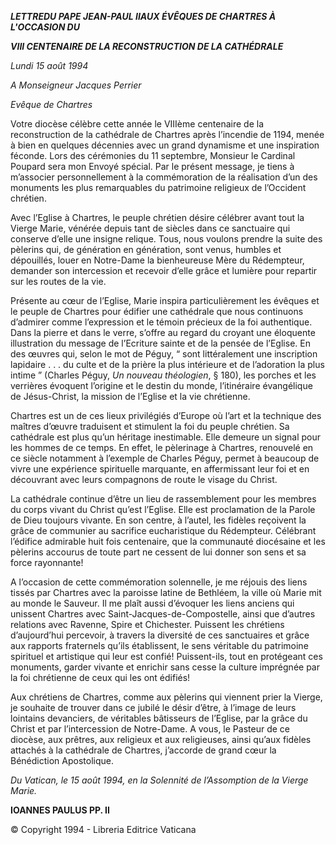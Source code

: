 ***LETTRE******DU PAPE JEAN-PAUL II******AUX ÉVÊQUES DE CHARTRES À L'OCCASION DU***

***VIII CENTENAIRE DE LA RECONSTRUCTION DE LA CATHÉDRALE***

*Lundi 15 août 1994*

*A Monseigneur Jacques Perrier*

*Evêque de Chartres*

Votre diocèse célèbre cette année le VIIIème centenaire de la reconstruction de la cathédrale de Chartres après l’incendie de 1194, menée à bien en quelques décennies avec un grand dynamisme et une inspiration féconde. Lors des cérémonies du 11 septembre, Monsieur le Cardinal Poupard sera mon Envoyé spécial. Par le présent message, je tiens à m’associer personnellement à la commémoration de la réalisation d’un des monuments les plus remarquables du patrimoine religieux de l’Occident chrétien.

Avec l’Eglise à Chartres, le peuple chrétien désire célébrer avant tout la Vierge Marie, vénérée depuis tant de siècles dans ce sanctuaire qui conserve d’elle une insigne relique. Tous, nous voulons prendre la suite des pèlerins qui, de génération en génération, sont venus, humbles et dépouillés, louer en Notre-Dame la bienheureuse Mère du Rédempteur, demander son intercession et recevoir d’elle grâce et lumière pour repartir sur les routes de la vie.

Présente au cœur de l’Eglise, Marie inspira particulièrement les évêques et le peuple de Chartres pour édifier une cathédrale que nous continuons d’admirer comme l’expression et le témoin précieux de la foi authentique. Dans la pierre et dans le verre, s’offre au regard du croyant une éloquente illustration du message de l’Ecriture sainte et de la pensée de l’Eglise. En des œuvres qui, selon le mot de Péguy, “ sont littéralement une inscription lapidaire . . . du culte et de la prière la plus intérieure et de l’adoration la plus intime ” (Charles Péguy, *Un nouveau théologien*, § 180), les porches et les verrières évoquent l’origine et le destin du monde, l’itinéraire évangélique de Jésus-Christ, la mission de l’Eglise et la vie chrétienne.

Chartres est un de ces lieux privilégiés d’Europe où l’art et la technique des maîtres d’œuvre traduisent et stimulent la foi du peuple chrétien. Sa cathédrale est plus qu’un héritage inestimable. Elle demeure un signal pour les hommes de ce temps. En effet, le pèlerinage à Chartres, renouvelé en ce siècle notamment à l’exemple de Charles Péguy, permet à beaucoup de vivre une expérience spirituelle marquante, en affermissant leur foi et en découvrant avec leurs compagnons de route le visage du Christ.

La cathédrale continue d’être un lieu de rassemblement pour les membres du corps vivant du Christ qu’est l’Eglise. Elle est proclamation de la Parole de Dieu toujours vivante. En son centre, à l’autel, les fidèles reçoivent la grâce de communier au sacrifice eucharistique du Rédempteur. Célébrant l’édifice admirable huit fois centenaire, que la communauté diocésaine et les pèlerins accourus de toute part ne cessent de lui donner son sens et sa force rayonnante!

A l’occasion de cette commémoration solennelle, je me réjouis des liens tissés par Chartres avec la paroisse latine de Bethléem, la ville où Marie mit au monde le Sauveur. Il me plaît aussi d’évoquer les liens anciens qui unissent Chartres avec Saint-Jacques-de-Compostelle, ainsi que d’autres relations avec Ravenne, Spire et Chichester. Puissent les chrétiens d’aujourd’hui percevoir, à travers la diversité de ces sanctuaires et grâce aux rapports fraternels qu’ils établissent, le sens véritable du patrimoine spirituel et artistique qui leur est confié! Puissent-ils, tout en protégeant ces monuments, garder vivante et enrichir sans cesse la culture imprégnée par la foi chrétienne de ceux qui les ont édifiés!

Aux chrétiens de Chartres, comme aux pèlerins qui viennent prier la Vierge, je souhaite de trouver dans ce jubilé le désir d’être, à l’image de leurs lointains devanciers, de véritables bâtisseurs de l’Eglise, par la grâce du Christ et par l’intercession de Notre-Dame. A vous, le Pasteur de ce diocèse, aux prêtres, aux religieux et aux religieuses, ainsi qu’aux fidèles attachés à la cathédrale de Chartres, j’accorde de grand cœur la Bénédiction Apostolique.

*Du Vatican, le 15 août 1994, en la Solennité de l’Assomption de la Vierge Marie.*

**IOANNES PAULUS PP. II**

© Copyright 1994 \- Libreria Editrice Vaticana